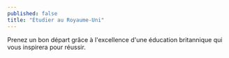 ```yaml
---
published: false
title: "Étudier au Royaume-Uni"
---
```

Prenez un bon départ grâce à l'excellence d'une éducation britannique qui vous inspirera pour réussir.
